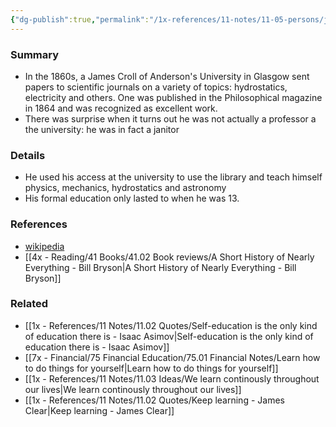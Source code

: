 ```yaml
---
{"dg-publish":true,"permalink":"/1x-references/11-notes/11-05-persons/james-croll/","title":"James Croll","noteIcon":""}
---
```



### Summary
- In the 1860s, a James Croll of Anderson's University in Glasgow sent papers to scientific journals on a variety of topics: hydrostatics, electricity and others.  One was published in the Philosophical magazine in 1864 and was recognized as excellent work.
- There was surprise when it turns out he was not actually a professor a the university: he was in fact a janitor

### Details
- He used his access at the university to use the library and teach himself physics, mechanics, hydrostatics and astronomy
- His formal education only lasted to when he was 13. 

### References
- [wikipedia](https://en.wikipedia.org/wiki/James_Croll)
- [[4x - Reading/41 Books/41.02 Book reviews/A Short History of Nearly Everything - Bill Bryson\|A Short History of Nearly Everything - Bill Bryson]]

### Related
- [[1x - References/11 Notes/11.02 Quotes/Self-education is the only kind of education there is - Isaac Asimov\|Self-education is the only kind of education there is - Isaac Asimov]]
- [[7x - Financial/75 Financial Education/75.01 Financial Notes/Learn how to do things for yourself\|Learn how to do things for yourself]]
- [[1x - References/11 Notes/11.03 Ideas/We learn continously throughout our lives\|We learn continously throughout our lives]]
- [[1x - References/11 Notes/11.02 Quotes/Keep learning - James Clear\|Keep learning - James Clear]]